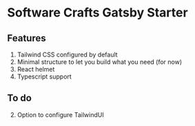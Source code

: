 # Software Crafts Gatsby Starter

## Features

1. Tailwind CSS configured by default
2. Minimal structure to let you build what you need (for now)
3. React helmet
4. Typescript support



## To do


2. Option to configure TailwindUI
